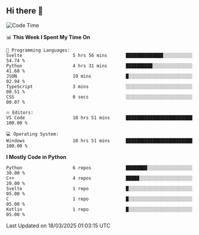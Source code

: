 ## Hi there 👋

<!--START_SECTION:waka-->
![Code Time](http://img.shields.io/badge/Code%20Time-75%20hrs%2039%20mins-blue)

📊 **This Week I Spent My Time On** 

```text
💬 Programming Languages: 
Svelte                   5 hrs 56 mins       ██████████████░░░░░░░░░░░   54.74 % 
Python                   4 hrs 31 mins       ██████████░░░░░░░░░░░░░░░   41.68 % 
JSON                     19 mins             █░░░░░░░░░░░░░░░░░░░░░░░░   02.94 % 
TypeScript               3 mins              ░░░░░░░░░░░░░░░░░░░░░░░░░   00.51 % 
CSS                      0 secs              ░░░░░░░░░░░░░░░░░░░░░░░░░   00.07 % 

🔥 Editors: 
VS Code                  10 hrs 51 mins      █████████████████████████   100.00 % 

💻 Operating System: 
Windows                  10 hrs 51 mins      █████████████████████████   100.00 % 
```

**I Mostly Code in Python** 

```text
Python                   6 repos             ████████░░░░░░░░░░░░░░░░░   30.00 % 
C++                      4 repos             █████░░░░░░░░░░░░░░░░░░░░   20.00 % 
Svelte                   1 repo              █░░░░░░░░░░░░░░░░░░░░░░░░   05.00 % 
C                        1 repo              █░░░░░░░░░░░░░░░░░░░░░░░░   05.00 % 
Kotlin                   1 repo              █░░░░░░░░░░░░░░░░░░░░░░░░   05.00 % 
```




 Last Updated on 18/03/2025 01:03:15 UTC
<!--END_SECTION:waka-->
